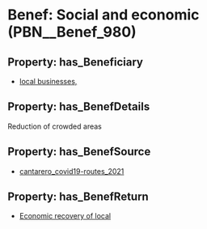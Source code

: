 # Benef: __Social and economic__ (PBN__Benef_980)

## Property: has_Beneficiary

* [local businesses,](../Stakeholder/PBN__Stakeholder_385)

## Property: has_BenefDetails

Reduction of crowded areas

## Property: has_BenefSource

* [cantarero_covid19-routes_2021](../Article/PBN__Article_201)

## Property: has_BenefReturn

* [Economic recovery of local](../BenefReturn/PBN__BenefReturn_1079)

